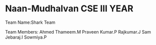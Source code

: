 # Naan-Mudhalvan CSE III YEAR

Team Name:Shark Team

Team Members:
Ahmed Thameem.M
Praveen Kumar.P
Rajkumar.J
Sam Jebaraj.I
Sowmiya.P

